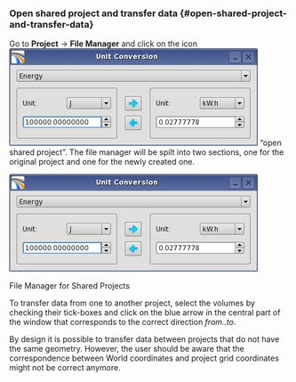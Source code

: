 ### Open shared project and transfer data {#open-shared-project-and-transfer-data}

Go to **Project** → **File Manager** and click on the icon ![](/assets/cusersvalentinappdatalocaltem.png) “open shared project”. The file manager will be spilt into two sections, one for the original project and one for the newly created one.

![](/assets/cusersvalentinappdatalocaltem.png)

File Manager for Shared Projects

To transfer data from one to another project, select the volumes by checking their tick-boxes and click on the blue arrow in the central part of the window that corresponds to the correct direction _from..to_.

By design it is possible to transfer data between projects that do not have the same geometry. However, the user should be aware that the correspondence between World coordinates and project grid coordinates might not be correct anymore.